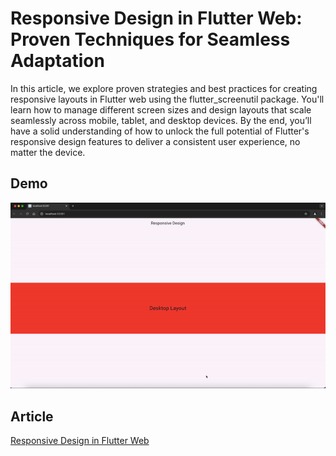 # Responsive Design in Flutter Web: Proven Techniques for Seamless Adaptation
In this article, we explore proven strategies and best practices for creating responsive layouts in Flutter web using the flutter_screenutil package. You'll learn how to manage different screen sizes and design layouts that scale seamlessly across mobile, tablet, and desktop devices. By the end, you’ll have a solid understanding of how to unlock the full potential of Flutter's responsive design features to deliver a consistent user experience, no matter the device.



## Demo
![](https://github.com/MohamedAbd0/flutter_responsive_layout/blob/main/demo.gif)


## Article
[Responsive Design in Flutter Web](https://medium.com/@mohamed-abdo/responsive-design-in-flutter-web-50ff94ac96f7)